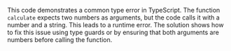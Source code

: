 This code demonstrates a common type error in TypeScript. The function `calculate` expects two numbers as arguments, but the code calls it with a number and a string. This leads to a runtime error. The solution shows how to fix this issue using type guards or by ensuring that both arguments are numbers before calling the function.